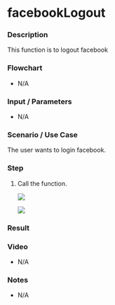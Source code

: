 # facebookLogout

### Description

This function is to logout facebook

### Flowchart

- N/A 

### Input / Parameters

- N/A

### Scenario / Use Case

The user wants to login facebook.
<br>

### Step

1. Call the function.

    ![](./facebookLogout-step-1.png)
    
    ![](./facebookLogout-step-2.png)
    
### Result


### Video

- N/A

<!--[![Video](http://i.imgur.com/Ot5DWAW.png)](https://youtu.be/StTqXEQ2l-Y?t=35s)-->

### Notes

- N/A